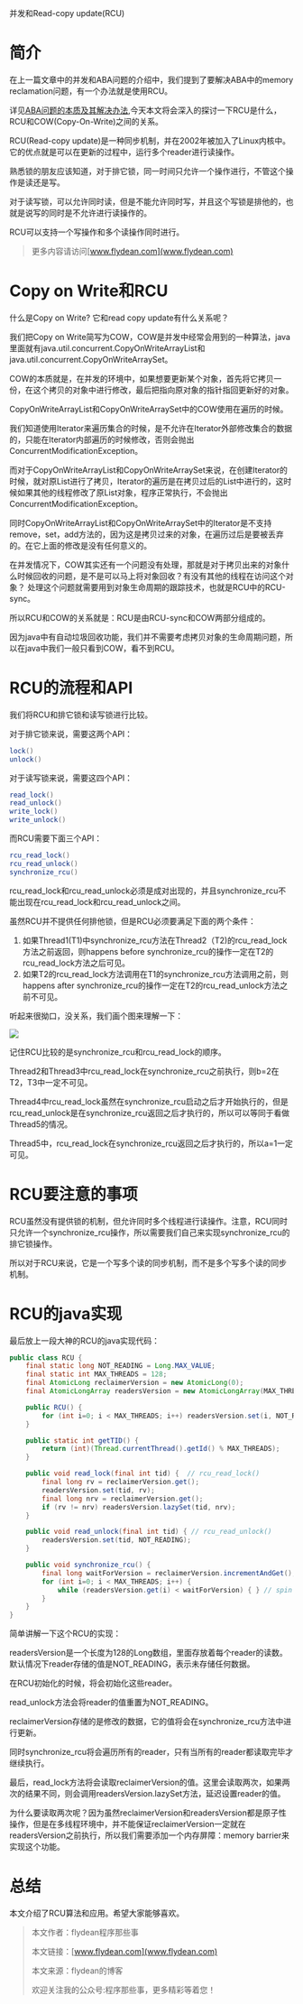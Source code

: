 并发和Read-copy update(RCU)

# 简介

在上一篇文章中的并发和ABA问题的介绍中，我们提到了要解决ABA中的memory reclamation问题，有一个办法就是使用RCU。

详见[ABA问题的本质及其解决办法](http://www.flydean.com/aba-cas-stamp/),今天本文将会深入的探讨一下RCU是什么，RCU和COW(Copy-On-Write)之间的关系。

RCU(Read-copy update)是一种同步机制，并在2002年被加入了Linux内核中。它的优点就是可以在更新的过程中，运行多个reader进行读操作。

熟悉锁的朋友应该知道，对于排它锁，同一时间只允许一个操作进行，不管这个操作是读还是写。

对于读写锁，可以允许同时读，但是不能允许同时写，并且这个写锁是排他的，也就是说写的同时是不允许进行读操作的。

RCU可以支持一个写操作和多个读操作同时进行。

> 更多内容请访问[www.flydean.com](www.flydean.com)

# Copy on Write和RCU

什么是Copy on Write? 它和read copy update有什么关系呢？

我们把Copy on Write简写为COW，COW是并发中经常会用到的一种算法，java里面就有java.util.concurrent.CopyOnWriteArrayList和java.util.concurrent.CopyOnWriteArraySet。

COW的本质就是，在并发的环境中，如果想要更新某个对象，首先将它拷贝一份，在这个拷贝的对象中进行修改，最后把指向原对象的指针指回更新好的对象。

CopyOnWriteArrayList和CopyOnWriteArraySet中的COW使用在遍历的时候。

我们知道使用Iterator来遍历集合的时候，是不允许在Iterator外部修改集合的数据的，只能在Iterator内部遍历的时候修改，否则会抛出ConcurrentModificationException。

而对于CopyOnWriteArrayList和CopyOnWriteArraySet来说，在创建Iterator的时候，就对原List进行了拷贝，Iterator的遍历是在拷贝过后的List中进行的，这时候如果其他的线程修改了原List对象，程序正常执行，不会抛出ConcurrentModificationException。

同时CopyOnWriteArrayList和CopyOnWriteArraySet中的Iterator是不支持remove，set，add方法的，因为这是拷贝过来的对象，在遍历过后是要被丢弃的。在它上面的修改是没有任何意义的。

在并发情况下，COW其实还有一个问题没有处理，那就是对于拷贝出来的对象什么时候回收的问题，是不是可以马上将对象回收？有没有其他的线程在访问这个对象？ 处理这个问题就需要用到对象生命周期的跟踪技术，也就是RCU中的RCU-sync。

所以RCU和COW的关系就是：RCU是由RCU-sync和COW两部分组成的。

因为java中有自动垃圾回收功能，我们并不需要考虑拷贝对象的生命周期问题，所以在java中我们一般只看到COW，看不到RCU。

# RCU的流程和API

我们将RCU和排它锁和读写锁进行比较。

对于排它锁来说，需要这两个API：

~~~java
lock()
unlock()
~~~

对于读写锁来说，需要这四个API：

~~~java
read_lock()
read_unlock()
write_lock()
write_unlock()
~~~

而RCU需要下面三个API：

~~~java
rcu_read_lock()
rcu_read_unlock()
synchronize_rcu()
~~~

rcu_read_lock和rcu_read_unlock必须是成对出现的，并且synchronize_rcu不能出现在rcu_read_lock和rcu_read_unlock之间。

虽然RCU并不提供任何排他锁，但是RCU必须要满足下面的两个条件：

1. 如果Thread1(T1)中synchronize_rcu方法在Thread2（T2)的rcu_read_lock方法之前返回，则happens before synchronize_rcu的操作一定在T2的rcu_read_lock方法之后可见。
2. 如果T2的rcu_read_lock方法调用在T1的synchronize_rcu方法调用之前，则happens after synchronize_rcu的操作一定在T2的rcu_read_unlock方法之前不可见。

听起来很拗口，没关系，我们画个图来理解一下：

![](https://img-blog.csdnimg.cn/20200512200058436.png?x-oss-process=image/watermark,type_ZmFuZ3poZW5naGVpdGk,shadow_0,text_aHR0cDovL3d3dy5mbHlkZWFuLmNvbQ==,size_22,color_8F8F8F,t_70)

记住RCU比较的是synchronize_rcu和rcu_read_lock的顺序。

Thread2和Thread3中rcu_read_lock在synchronize_rcu之前执行，则b=2在T2，T3中一定不可见。

Thread4中rcu_read_lock虽然在synchronize_rcu启动之后才开始执行的，但是rcu_read_unlock是在synchronize_rcu返回之后才执行的，所以可以等同于看做Thread5的情况。

Thread5中，rcu_read_lock在synchronize_rcu返回之后才执行的，所以a=1一定可见。

# RCU要注意的事项

RCU虽然没有提供锁的机制，但允许同时多个线程进行读操作。注意，RCU同时只允许一个synchronize_rcu操作，所以需要我们自己来实现synchronize_rcu的排它锁操作。

所以对于RCU来说，它是一个写多个读的同步机制，而不是多个写多个读的同步机制。

# RCU的java实现

最后放上一段大神的RCU的java实现代码：

~~~java
public class RCU {
    final static long NOT_READING = Long.MAX_VALUE;
    final static int MAX_THREADS = 128;
    final AtomicLong reclaimerVersion = new AtomicLong(0);
    final AtomicLongArray readersVersion = new AtomicLongArray(MAX_THREADS);

    public RCU() {
        for (int i=0; i < MAX_THREADS; i++) readersVersion.set(i, NOT_READING);
    }

    public static int getTID() {
        return (int)(Thread.currentThread().getId() % MAX_THREADS);
    }

    public void read_lock(final int tid) {  // rcu_read_lock()
        final long rv = reclaimerVersion.get();
        readersVersion.set(tid, rv);
        final long nrv = reclaimerVersion.get();
        if (rv != nrv) readersVersion.lazySet(tid, nrv);
    }

    public void read_unlock(final int tid) { // rcu_read_unlock()
        readersVersion.set(tid, NOT_READING);
    }

    public void synchronize_rcu() {
        final long waitForVersion = reclaimerVersion.incrementAndGet();
        for (int i=0; i < MAX_THREADS; i++) {
            while (readersVersion.get(i) < waitForVersion) { } // spin
        }
    }
}
~~~

简单讲解一下这个RCU的实现：

readersVersion是一个长度为128的Long数组，里面存放着每个reader的读数。默认情况下reader存储的值是NOT_READING，表示未存储任何数据。

在RCU初始化的时候，将会初始化这些reader。

read_unlock方法会将reader的值重置为NOT_READING。

reclaimerVersion存储的是修改的数据，它的值将会在synchronize_rcu方法中进行更新。

同时synchronize_rcu将会遍历所有的reader，只有当所有的reader都读取完毕才继续执行。

最后，read_lock方法将会读取reclaimerVersion的值。这里会读取两次，如果两次的结果不同，则会调用readersVersion.lazySet方法，延迟设置reader的值。

为什么要读取两次呢？因为虽然reclaimerVersion和readersVersion都是原子性操作，但是在多线程环境中，并不能保证reclaimerVersion一定就在readersVersion之前执行，所以我们需要添加一个内存屏障：memory barrier来实现这个功能。

# 总结

本文介绍了RCU算法和应用。希望大家能够喜欢。

> 本文作者：flydean程序那些事
> 
> 本文链接：[www.flydean.com](www.flydean.com)
> 
> 本文来源：flydean的博客
> 
> 欢迎关注我的公众号:程序那些事，更多精彩等着您！












